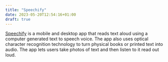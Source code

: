 ```yaml
---
title: "Speechify"
date: 2023-05-20T12:54:16+01:00
draft: true
---
```

[Speechify](https://speechify.com/) is a mobile and desktop app that reads text aloud using a computer generated text to speech voice. The app also uses optical character recognition technology to turn physical books or printed text into audio. The app lets users take photos of text and then listen to it read out loud.
